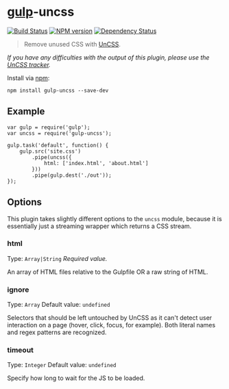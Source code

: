 # [gulp](https://github.com/wearefractal/gulp)-uncss

[![Build Status](https://travis-ci.org/ben-eb/gulp-uncss.png?branch=master)](https://travis-ci.org/ben-eb/gulp-uncss) [![NPM version](https://badge.fury.io/js/gulp-uncss.png)](http://badge.fury.io/js/gulp-uncss) [![Dependency Status](https://gemnasium.com/ben-eb/gulp-uncss.png)](https://gemnasium.com/ben-eb/gulp-uncss)

> Remove unused CSS with [UnCSS](https://github.com/giakki/uncss).

*If you have any difficulties with the output of this plugin, please use the [UnCSS tracker](https://github.com/giakki/uncss/issues).*

Install via [npm](https://npmjs.org/package/gulp-uncss):

```
npm install gulp-uncss --save-dev
```

## Example

```
var gulp = require('gulp');
var uncss = require('gulp-uncss');

gulp.task('default', function() {
    gulp.src('site.css')
        .pipe(uncss({
            html: ['index.html', 'about.html']
        }))
        .pipe(gulp.dest('./out'));
});
```

## Options

This plugin takes slightly different options to the `uncss` module, because it is essentially just a streaming wrapper which returns a CSS stream.

### html
Type: `Array|String`
*Required value.*

An array of HTML files relative to the Gulpfile OR a raw string of HTML.

### ignore
Type: `Array`
Default value: `undefined`

Selectors that should be left untouched by UnCSS as it can't detect user interaction on a page (hover, click, focus, for example). Both literal names and regex patterns are recognized.

### timeout
Type: `Integer`
Default value: `undefined`

Specify how long to wait for the JS to be loaded.
